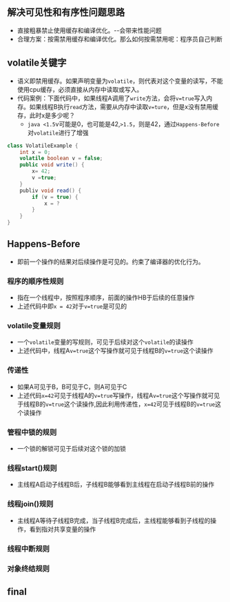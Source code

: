 ## 解决可见性和有序性问题思路
- 直接粗暴禁止使用缓存和编译优化。--会带来性能问题
- 合理方案：按需禁用缓存和编译优化。那么如何按需禁用呢：程序员自己判断

## volatile关键字
- 语义即禁用缓存。如果声明变量为`volatile`，则代表对这个变量的读写，不能使用cpu缓存，必须直接从内存中读取或写入。
- 代码案例：下面代码中，如果线程A调用了`write`方法，会将`v=true`写入内存。如果线程B执行`read`方法，需要从内存中读取`v=ture`，但是x没有禁用缓存，此时x是多少呢？
	- `java <1.5`v可能是0，也可能是42,`>1.5`，则是42，通过`Happens-Before`对`volatile`进行了增强
```java
class VolatileExample {
	int x = 0;
	volatile boolean v = false;
	public void write() {
		x= 42;
		v =true;
	}
	publiv void read() {
		if (v = true) {
			x = ?
		}
	}
}
```

## Happens-Before
- 即前一个操作的结果对后续操作是可见的。约束了编译器的优化行为。

### 程序的顺序性规则
- 指在一个线程中，按照程序顺序，前面的操作HB于后续的任意操作
- 上述代码中即`x = 42`对于`v=true`是可见的

### volatile变量规则
- 一个`volatile`变量的写规则，可见于后续对这个`volatile`的读操作
- 上述代码中，线程A`v=true`这个写操作就可见于线程B的`v=true`这个读操作

###  传递性
- 如果A可见于B，B可见于C，则A可见于C
- 上述代码`x=42`可见于线程A的`v=true`写操作，线程A`v=true`这个写操作就可见于线程B的`v=true`这个读操作,因此利用传递性，`x=42`可见于线程B的`v=true`这个读操作

### 管程中锁的规则
- 一个锁的解锁可见于后续对这个锁的加锁

### 线程start()规则
- 主线程A启动子线程B后，子线程B能够看到主线程在启动子线程B前的操作

### 线程join()规则
- 主线程A等待子线程B完成，当子线程B完成后，主线程能够看到子线程的操作，看到指对共享变量的操作

### 线程中断规则

### 对象终结规则

## final



